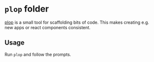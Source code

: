 # `plop` folder

[plop](https://plopjs.com/) is a small tool for scaffolding bits of code. This makes creating e.g. new apps or react components consistent.

## Usage

Run `plop` and follow the prompts.

